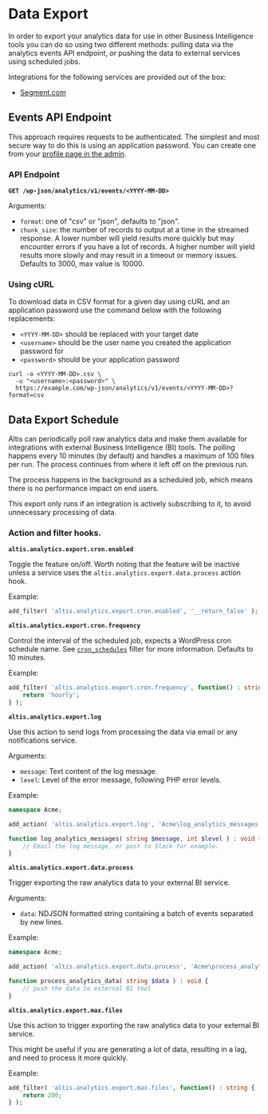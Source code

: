 # Data Export

In order to export your analytics data for use in other Business Intelligence tools you can do so using two different methods: pulling data via the analytics events API endpoint, or pushing the data to external services using scheduled jobs.

Integrations for the following services are provided out of the box:

- [Segment.com](./segment.md)

## Events API Endpoint

This approach requires requests to be authenticated. The simplest and most secure way to do this is using an application password. You can create one from your [profile page in the admin](admin://profile.php).

### API Endpoint

**`GET /wp-json/analytics/v1/events/<YYYY-MM-DD>`**

Arguments:

- `format`: one of "csv" or "json", defaults to "json".
- `chunk_size`: the number of records to output at a time in the streamed response. A lower number will yield results more quickly but may encounter errors if you have a lot of records. A higher number will yield results more slowly and may result in a timeout or memory issues. Defaults to 3000, max value is 10000.

### Using cURL

To download data in CSV format for a given day using cURL and an application password use the command below with the following replacements:

- `<YYYY-MM-DD>` should be replaced with your target date
- `<username>` should be the user name you created the application password for
- `<password>` should be your application password

```
curl -o <YYYY-MM-DD>.csv \
  -u "<username>:<password>" \
  https://example.com/wp-json/analytics/v1/events/<YYYY-MM-DD>?format=csv
```

## Data Export Schedule

Altis can periodically poll raw analytics data and make them available for integrations with external Business Intelligence (BI) tools. The polling happens every 10 minutes (by default) and handles a maximum of 100 files per run. The process continues from where it left off on the previous run.

The process happens in the background as a scheduled job, which means there is no performance impact on end users.

This export only runs if an integration is actively subscribing to it, to avoid unnecessary processing of data.

### Action and filter hooks.

**`altis.analytics.export.cron.enabled`**

Toggle the feature on/off. Worth noting that the feature will be inactive unless a service uses the `altis.analytics.export.data.process` action hook.

Example:

```php
add_filter( 'altis.analytics.export.cron.enabled', '__return_false' );
```

**`altis.analytics.export.cron.frequency`**

Control the interval of the scheduled job, expects a WordPress cron schedule name. See [`cron_schedules`](https://developer.wordpress.org/reference/hooks/cron_schedules/) filter for more information. Defaults to 10 minutes.

Example:

```php
add_filter( 'altis.analytics.export.cron.frequency', function() : string {
    return 'hourly';
} );
```

**`altis.analytics.export.log`**

Use this action to send logs from processing the data via email or any notifications service.

Arguments:

- `message`: Text content of the log message.
- `level`: Level of the error message, following PHP error levels.

Example:

```php
namespace Acme;

add_action( 'altis.analytics.export.log', 'Acme\log_analytics_messages' );

function log_analytics_messages( string $message, int $level ) : void {
    // Email the log message, or post to Slack for example.
}
```

**`altis.analytics.export.data.process`**

Trigger exporting the raw analytics data to your external BI service.

Arguments:

- `data`: NDJSON formatted string containing a batch of events separated by new lines.

Example:

```php
namespace Acme;

add_action( 'altis.analytics.export.data.process', 'Acme\process_analytics_data' );

function process_analytics_data( string $data ) : void {
    // push the data to external BI tool
}
```

**`altis.analytics.export.max.files`**

Use this action to trigger exporting the raw analytics data to your external BI service.

This might be useful if you are generating a lot of data, resulting in a lag, and need to process it more quickly.

Example:

```php
add_filter( 'altis.analytics.export.max.files', function() : string {
    return 200;
} );
```
